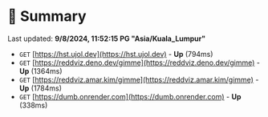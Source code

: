 # 📖 Summary
Last updated: **9/8/2024, 11:52:15 PG "Asia/Kuala_Lumpur"**

- `GET` [https://hst.ujol.dev](https://hst.ujol.dev) - **Up** (794ms)
- `GET` [https://reddviz.deno.dev/gimme](https://reddviz.deno.dev/gimme) - **Up** (1364ms)
- `GET` [https://reddviz.amar.kim/gimme](https://reddviz.amar.kim/gimme) - **Up** (1784ms)
- `GET` [https://dumb.onrender.com](https://dumb.onrender.com) - **Up** (338ms)
